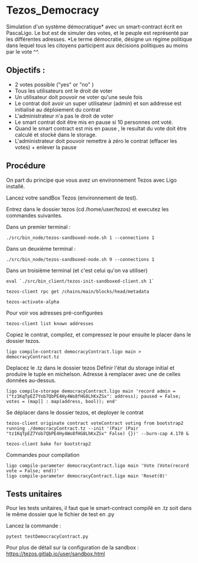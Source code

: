 # Tezos_Democracy
Simulation d'un système démocratique* avec un smart-contract écrit en PascaLigo. Le but est de simuler des votes, et le peuple est représenté par les différentes adresses. 
*Le terme démocratie, désigne un régime politique dans lequel tous les citoyens participent aux décisions politiques au moins par le vote ^^.

## Objectifs :
+ 2 votes  possible ("yes"  or "no" )
+ Tous les utilisateurs ont le droit de voter
+ Un utilisateur doit pouvoir ne voter qu'une seule fois
+ Le contrat doit avoir un super utilisateur (admin) et son addresse est initialisé au déploiement du contrat
+ L'administrateur n'a pas le droit de voter
+ Le smart contrat doit être mis en pause si 10 personnes ont voté.
+ Quand le smart contract est mis en pause , le resultat du vote doit être calculé et stocké dans le storage.
+ L'administrateur doit pouvoir remettre à zéro le contrat (effacer les votes) + enlever la pause

## Procédure
On part du principe que vous avez un environnement Tezos avec Ligo installé.

Lancez votre sandBox Tezos (environnement de test).

Entrez dans le dossier tezos (cd /home/user/tezos) et executez les commandes suivantes.

Dans un premier terminal : 
```
./src/bin_node/tezos-sandboxed-node.sh 1 --connections 1
```
Dans un deuxième terminal : 
```
./src/bin_node/tezos-sandboxed-node.sh 9 --connections 1
```
Dans un troisième terminal (et c'est celui qu'on va utiliser)
```
eval `./src/bin_client/tezos-init-sandboxed-client.sh 1`
```
```
tezos-client rpc get /chains/main/blocks/head/metadata
```
```
tezos-activate-alpha
```
Pour voir vos adresses pré-configurées
```
tezos-client list known addresses
```
Copiez le contrat, compilez, et compressez le pour ensuite le placer dans le dossier tezos. 
```
ligo compile-contract democracyContract.ligo main > democracyContract.tz
```
Deplacez le .tz dans le dossier tezos
Définir l'état du storage initial et produire le tuple en michelson. Adresse à remplacer avec une de celles données au-dessus.
```
ligo compile-storage democracyContract.ligo main 'record admin = ("tz1KqTpEZ7Yob7QbPE4Hy4Wo8fHG8LhKxZSx": address); paused = False; votes = (map[] : map(address, bool)); end'
```
Se déplacer dans le dossier tezos, et deployer le contrat
```
tezos-client originate contract voteContract voting from bootstrap2  running ./democracyContract.tz --init '(Pair (Pair "tz1KqTpEZ7Yob7QbPE4Hy4Wo8fHG8LhKxZSx" False) {})' --burn-cap 4.178 &
```
```
tezos-client bake for bootstrap2
```
Commandes pour compilation
```
ligo compile-parameter democracyContract.ligo main 'Vote (Vote(record vote = False; end))' 
ligo compile-parameter democracyContract.ligo main 'Reset(0)'
```
## Tests unitaires
Pour les tests unitaires, il faut que le smart-contract compilé en .tz soit dans le même dossier que le fichier de test en .py

Lancez la commande : 
```
pytest testDemocracyContract.py
```

Pour plus de détail sur la configuration de la sandbox : https://tezos.gitlab.io/user/sandbox.html
